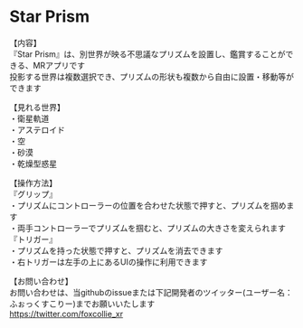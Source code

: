 # Star Prism<br>
【内容】<br>
『Star Prism』は、別世界が映る不思議なプリズムを設置し、鑑賞することができる、MRアプリです<br>
投影する世界は複数選択でき、プリズムの形状も複数から自由に設置・移動等ができます<br>

【見れる世界】<br>
・衛星軌道<br>
・アステロイド<br>
・空<br>
・砂漠<br>
・乾燥型惑星<br>

【操作方法】<br>
『グリップ』<br>
・プリズムにコントローラーの位置を合わせた状態で押すと、プリズムを掴めます<br>
・両手コントローラーでプリズムを掴むと、プリズムの大きさを変えられます<br>
『トリガー』<br>
・プリズムを持った状態で押すと、プリズムを消去できます<br>
・右トリガーは左手の上にあるUIの操作に利用できます<br>

【お問い合わせ】<br>
お問い合わせは、当githubのissueまたは下記開発者のツイッター(ユーザー名：ふぉっくすこりー)までお願いいたします<br>
https://twitter.com/foxcollie_xr<br>
